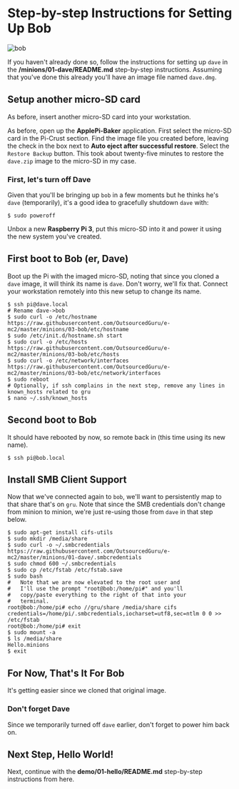 # Step-by-step Instructions for Setting Up Bob
![bob](https://cloud.githubusercontent.com/assets/15971213/21464565/83bb32b6-c935-11e6-9f23-a7065546b5c8.jpg)

If you haven't already done so, follow the instructions for setting up `dave` in the **/minions/01-dave/README.md** step-by-step instructions.  Assuming that you've done this already you'll have an image file named `dave.dmg`.

## Setup another micro-SD card
As before, insert another micro-SD card into your workstation.

As before, open up the **ApplePi-Baker** application.  First select the micro-SD card in the Pi-Crust section.  Find the image file you created before, leaving the check in the box next to **Auto eject after successful restore**.  Select the `Restore Backup` button.  This took about twenty-five minutes to restore the `dave.zip` image to the micro-SD in my case.

### First, let's turn off Dave
Given that you'll be bringing up `bob` in a few moments but he thinks he's `dave` (temporarily), it's a good idea to gracefully shutdown `dave` with:

```
$ sudo poweroff
```

Unbox a new **Raspberry Pi 3**, put this micro-SD into it and power it using the new system you've created.

## First boot to Bob (er, Dave)
Boot up the Pi with the imaged micro-SD, noting that since you cloned a `dave` image, it will think its name is `dave`.  Don't worry, we'll fix that.  Connect your workstation remotely into this new setup to change its name.

```
$ ssh pi@dave.local
# Rename dave->bob
$ sudo curl -o /etc/hostname https://raw.githubusercontent.com/OutsourcedGuru/e-mc2/master/minions/03-bob/etc/hostname
$ sudo /etc/init.d/hostname.sh start
$ sudo curl -o /etc/hosts https://raw.githubusercontent.com/OutsourcedGuru/e-mc2/master/minions/03-bob/etc/hosts
$ sudo curl -o /etc/network/interfaces https://raw.githubusercontent.com/OutsourcedGuru/e-mc2/master/minions/03-bob/etc/network/interfaces
$ sudo reboot
# Optionally, if ssh complains in the next step, remove any lines in known_hosts related to gru
$ nano ~/.ssh/known_hosts
```

## Second boot to Bob
It should have rebooted by now, so remote back in (this time using its new name).

```
$ ssh pi@bob.local
```

## Install SMB Client Support
Now that we've connected again to `bob`, we'll want to persistently map to that share that's on `gru`.  Note that since the SMB credentials don't change from minion to minion, we're just re-using those from `dave` in that step below.

```
$ sudo apt-get install cifs-utils
$ sudo mkdir /media/share
$ sudo curl -o ~/.smbcredentials https://raw.githubusercontent.com/OutsourcedGuru/e-mc2/master/minions/01-dave/.smbcredentials
$ sudo chmod 600 ~/.smbcredentials
$ sudo cp /etc/fstab /etc/fstab.save
$ sudo bash
#   Note that we are now elevated to the root user and
#   I'll use the prompt "root@bob:/home/pi#" and you'll
#   copy/paste everything to the right of that into your
#   terminal.
root@bob:/home/pi# echo //gru/share /media/share cifs credentials=/home/pi/.smbcredentials,iocharset=utf8,sec=ntlm 0 0 >> /etc/fstab
root@bob:/home/pi# exit
$ sudo mount -a
$ ls /media/share
Hello.minions
$ exit
```

## For Now, That's It For Bob
It's getting easier since we cloned that original image.

### Don't forget Dave
Since we temporarily turned off `dave` earlier, don't forget to power him back on.

## Next Step, Hello World!
Next, continue with the **demo/01-hello/README.md** step-by-step instructions from here.